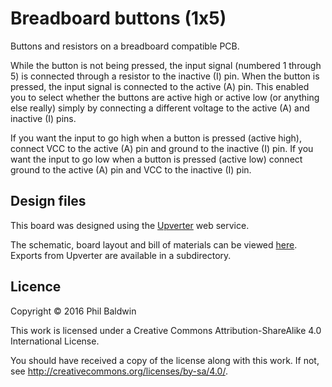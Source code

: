 # Breadboard buttons (1x5)

Buttons and resistors on a breadboard compatible PCB.

While the button is not being pressed, the input signal (numbered 1 through 5) is connected through a resistor to the inactive (I) pin. When the button is pressed, the input signal is connected to the active (A) pin. This enabled you to select whether the buttons are active high or active low (or anything else really) simply by connecting a different voltage to the active (A) and inactive (I) pins.

If you want the input to go high when a button is pressed (active high), connect VCC to the active (A) pin and ground to the inactive (I) pin. If you want the input to go low when a button is pressed (active low) connect ground to the active (A) pin and VCC to the inactive (I) pin.

## Design files

This board was designed using the [Upverter](https://upverter.com) web service.

The schematic, board layout and bill of materials can be viewed [here](https://upverter.com/Trebuchetindustries/3e25da6e03fb6ce9/Breadboard-buttons-1x5/). Exports from Upverter are available in a subdirectory.

## Licence

Copyright © 2016 Phil Baldwin

This work is licensed under a Creative Commons Attribution-ShareAlike 4.0 International License.

You should have received a copy of the license along with this work. If not, see <http://creativecommons.org/licenses/by-sa/4.0/>.
